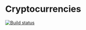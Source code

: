 # Cryptocurrencies

[![Build status](https://build.appcenter.ms/v0.1/apps/636c6b47-80e5-4cbc-813c-7d951bdf7dd6/branches/master/badge)](https://appcenter.ms)

